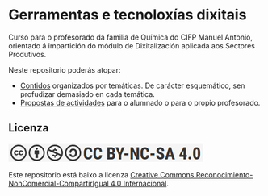 # Gerramentas e tecnoloxías dixitais

Curso para o profesorado da familia de Química do CIFP Manuel Antonio, orientado á impartición do módulo de Dixitalización aplicada aos Sectores Produtivos.

Neste repositorio poderás atopar:

- [Contidos](./contidos/) organizados por temáticas. De carácter esquemático, sen profudizar demasiado en cada temática.
- [Propostas de actividades](./actividades/) para o alumnado o para o propio profesorado.

## Licenza

![cc_by_nc_sa](cc_by_nc_sa.png)

Este repositorio está baixo a licenza [Creative Commons Reconocimiento-NonComercial-CompartirIgual 4.0 Internacional](https://creativecommons.org/licenses/by-nc-sa/4.0/deed.gl).